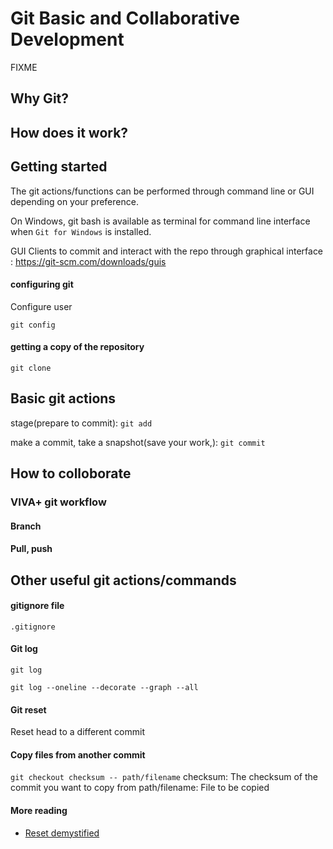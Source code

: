# Git Basic and Collaborative Development

FIXME

## Why Git?

## How does it work?

## Getting started

The git actions/functions can be performed through command line or GUI depending on your preference.

On Windows, git bash is available as terminal for command line interface when `Git for Windows`  is installed.

GUI Clients to commit and interact with the repo through graphical interface : https://git-scm.com/downloads/guis

#### configuring git

Configure user

`git config`


#### getting a copy of the repository

`git clone`

## Basic git actions

stage(prepare to commit): `git add`

make a commit, take a snapshot(save your work,): `git commit`




## How to colloborate

### VIVA+ git workflow

#### Branch


#### Pull, push


## Other useful git actions/commands

#### gitignore file

`.gitignore`


#### Git log
`git log`

`git log --oneline --decorate --graph --all`

#### Git reset

Reset head to a different commit


#### Copy files from another commit

 `git checkout checksum -- path/filename`
 checksum: The checksum of the commit you want to copy from
 path/filename: File to be copied



#### More reading


- [Reset demystified](https://git-scm.com/book/en/v2/Git-Tools-Reset-Demystified)
